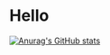 # Hello
[![Anurag's GitHub stats](https://github-readme-stats.vercel.app/api?username=LeoMinerWork)](https://github.com/anuraghazra/github-readme-stats)
